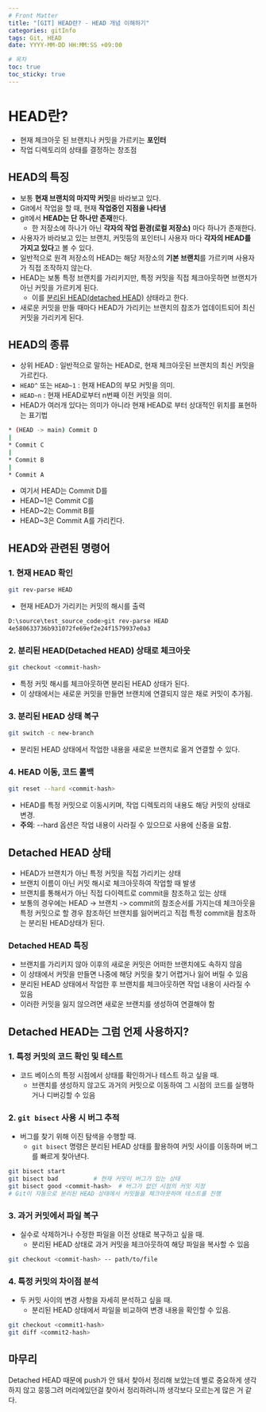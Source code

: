 ```yaml
---
# Front Matter
title: "[GIT] HEAD란? - HEAD 개념 이해하기"
categories: gitInfo
tags: Git, HEAD
date: YYYY-MM-DD HH:MM:SS +09:00

# 목차
toc: true  
toc_sticky: true 
---
```


# HEAD란?
- 현재 체크아웃 된 브랜치나 커밋을 가르키는 **포인터**
- 작업 디렉토리의 상태를 결정하는 창조점
## HEAD의 특징
- 보통 **현재 브랜치의 마지막 커밋**을 바라보고 있다.
- Git에서 작업을 할 때, 현재 **작업중인 지점을 나타냄**
- git에서 **HEAD는 단 하나만 존재**한다.
    - 한 저장소에 하나가 아닌 **각자의 작업 환경(로컬 저장소)** 마다 하나가 존재한다.
- 사용자가 바라보고 있는 브랜치, 커밋등의 포인터니 사용자 마다 **각자의 HEAD를 가지고 있다**고 볼 수 있다.
- 일반적으로 원격 저장소의 HEAD는 해당 저장소의 **기본 브랜치**를 가르키며 사용자가 직접 조작하지 않는다.
- HEAD는 보통 특정 브랜치를 가리키지만, 특정 커밋을 직접 체크아웃하면 브랜치가 아닌 커밋을 가르키게 된다.
    - 이를 [분리된 HEAD(detached HEAD)](#detached-head-상태) 상태라고 한다.
- 새로운 커밋을 만들 때마다 HEAD가 가리키는 브랜치의 참조가 업데이트되어 최신 커밋을 가리키게 된다.
## HEAD의 종류
- 상위 HEAD : 일반적으로 말하는 HEAD로, 현재 체크아웃된 브랜치의 최신 커밋을 가르킨다.
- `HEAD^` 또는 `HEAD~1` : 현재 HEAD의 부모 커밋을 의미.
- `HEAD~n` : 현재 HEAD로부터 n번째 이전 커밋을 의미.
- HEAD가 여러개 있다는 의미가 아니라 현재 HEAD로 부터 상대적인 위치를 표현하는 표기법

```bash
* (HEAD -> main) Commit D
|
* Commit C
|
* Commit B
|
* Commit A
```

- 여기서 HEAD는 Commit D를
- HEAD~1은 Commit C를
- HEAD~2는 Commit B를
- HEAD~3은 Commit A를 가리킨다.

## HEAD와 관련된 명령어
### 1. **현재 HEAD 확인**
```bash
git rev-parse HEAD
```

- 현재 HEAD가 가리키는 커밋의 해시를 출력
```bash
D:\source\test_source_code>git rev-parse HEAD
4e580633736b931072fe69ef2e24f1579937e0a3
```

### 2. 분리된 HEAD(Detached HEAD) 상태로 체크아웃
```bash
git checkout <commit-hash>
```

- 특정 커밋 해시를 체크아웃하면 분리된 HEAD 상태가 된다.
- 이 상태에서는 새로운 커밋을 만들면 브랜치에 연결되지 않은 채로 커밋이 추가됨.
### 3. 분리된 HEAD 상태 복구
```bash
git switch -c new-branch
```

- 분리된 HEAD 상태에서 작업한 내용을 새로운 브랜치로 옮겨 연결할 수 있다.
### 4. HEAD 이동, 코드 롤백
```bash
git reset --hard <commit-hash>
```

- HEAD를 특정 커밋으로 이동시키며, 작업 디렉토리의 내용도 해당 커밋의 상태로 변경.
- **주의**: --hard 옵션은 작업 내용이 사라질 수 있으므로 사용에 신중을 요함.
## Detached HEAD 상태
- HEAD가 브랜치가 아닌 특정 커밋을 직접 가리키는 상태
- 브랜치 이름이 아닌 커밋 해시로 체크아웃하여 작업할 때 발생
- 브랜치를 통해서가 아닌 직접 다이렉트로 commit을 참조하고 있는 상태
- 보통의 경우에는 HEAD -> 브랜치 -> commit의 참조순서를 가지는데 체크아웃을 특정 커밋으로 할 경우 참조하던 브랜치를 잃어버리고 직접 특정 commit을 참조하는 분리된 HEAD상태가 된다.
### Detached HEAD 특징
- 브랜치를 가리키지 않아 이후의 새로운 커밋은 어떠한 브랜치에도 속하지 않음
- 이 상태에서 커밋을 만들면 나중에 해당 커밋을 찾기 어렵거나 잃어 버릴 수 있음
- 분리된 HEAD 상태에서 작업한 후 브랜치를 체크아웃하면 작업 내용이 사라질 수 있음
- 이러한 커밋을 잃지 않으려면 새로운 브랜치를 생성하여 연결해야 함
## Detached HEAD는 그럼 언제 사용하지?
### 1. 특정 커밋의 코드 확인 및 테스트
- 코드 베이스의 특정 시점에서 상태를 확인하거나 테스트 하고 싶을 때.
    - 브랜치를 생성하지 않고도 과거의 커밋으로 이동하여 그 시점의 코드를 실행하거나 디버깅할 수 있음
### 2. `git bisect` 사용 시 버그 추적
- 버그를 찾기 위해 이진 탐색을 수행할 때.
     - `git bisect` 명령은 분리된 HEAD 상태를 활용하여 커밋 사이를 이동하며 버그를 빠르게 찾아낸다.
```bash
git bisect start
git bisect bad          # 현재 커밋이 버그가 있는 상태
git bisect good <commit-hash>  # 버그가 없던 시점의 커밋 지정
# Git이 자동으로 분리된 HEAD 상태에서 커밋들을 체크아웃하며 테스트를 진행
```

### 3. 과거 커밋에서 파일 복구
- 실수로 삭제하거나 수정한 파일을 이전 상태로 복구하고 싶을 때.
    - 분리된 HEAD 상태로 과거 커밋을 체크아웃하여 해당 파일을 복사할 수 있음
```bash
git checkout <commit-hash> -- path/to/file
```

### 4. 특정 커밋의 차이점 분석
- 두 커밋 사이의 변경 사항을 자세히 분석하고 싶을 때.
    - 분리된 HEAD 상태에서 파일을 비교하여 변경 내용을 확인할 수 있음.
```bash
git checkout <commit1-hash>
git diff <commit2-hash>
```

## 마무리
Detached HEAD 때문에 push가 안 돼서 찾아서 정리해 보았는데 별로 중요하게 생각하지 않고 뭉뚱그려 머리에있던걸 찾아서 정리하려니까 생각보다 모르는게 많은 거 같다.